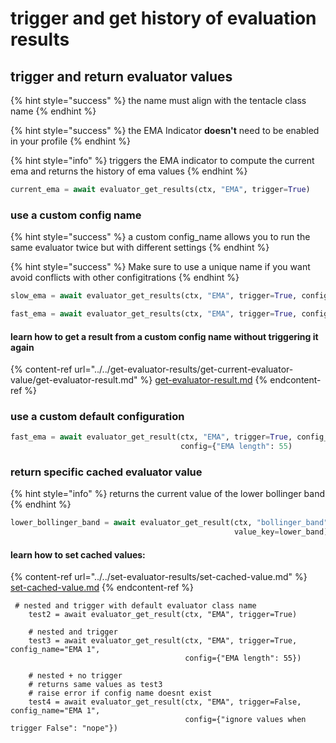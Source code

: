 # trigger and get history of evaluation results

## trigger and return evaluator values

{% hint style="success" %}
the name must align with the tentacle class name
{% endhint %}

{% hint style="success" %}
the EMA Indicator **doesn't** need to be enabled in your profile
{% endhint %}

{% hint style="info" %}
triggers the EMA indicator to compute the current ema and returns the history of ema values
{% endhint %}

```python
current_ema = await evaluator_get_results(ctx, "EMA", trigger=True)
```

### use a custom config name

{% hint style="success" %}
a custom config\_name allows you to run the same evaluator twice but with different settings
{% endhint %}

{% hint style="success" %}
Make sure to use a unique name if you want avoid conflicts with other configitrations
{% endhint %}

```python
slow_ema = await evaluator_get_results(ctx, "EMA", trigger=True, config_name="Slow EMA")

fast_ema = await evaluator_get_results(ctx, "EMA", trigger=True, config_name="Fast EMA")
```

#### learn how to get a result from a custom config name without triggering it again

{% content-ref url="../../get-evaluator-results/get-current-evaluator-value/get-evaluator-result.md" %}
[get-evaluator-result.md](../../get-evaluator-results/get-current-evaluator-value/get-evaluator-result.md)
{% endcontent-ref %}

### use a custom default configuration

```python
fast_ema = await evaluator_get_result(ctx, "EMA", trigger=True, config_name="Fast EMA", 
                                      config={"EMA length": 55)
```

### return specific cached evaluator value

{% hint style="info" %}
returns the current value of the lower bollinger band
{% endhint %}

```python
lower_bollinger_band = await evaluator_get_result(ctx, "bollinger_band", 
                                                  value_key=lower_band)
```

#### learn how to set cached values:

{% content-ref url="../../set-evaluator-results/set-cached-value.md" %}
[set-cached-value.md](../../set-evaluator-results/set-cached-value.md)
{% endcontent-ref %}

```
 # nested and trigger with default evaluator class name
    test2 = await evaluator_get_result(ctx, "EMA", trigger=True)

    # nested and trigger
    test3 = await evaluator_get_result(ctx, "EMA", trigger=True, config_name="EMA 1",
                                       config={"EMA length": 55})

    # nested + no trigger
    # returns same values as test3
    # raise error if config name doesnt exist
    test4 = await evaluator_get_result(ctx, "EMA", trigger=False, config_name="EMA 1",
                                       config={"ignore values when trigger False": "nope"})
```

